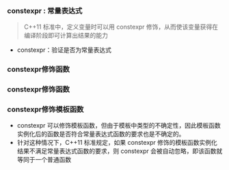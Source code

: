 ### constexpr : 常量表达式
> C++11 标准中，定义变量时可以用 constexpr 修饰，从而使该变量获得在编译阶段即可计算出结果的能力
* constexpr：验证是否为常量表达式
### constexpr修饰函数
### constexpr修饰函数
### constexpr修饰模板函数
* constexpr 可以修饰模板函数，但由于模板中类型的不确定性，因此模板函数实例化后的函数是否符合常量表达式函数的要求也是不确定的。
* 针对这种情况下，C++11 标准规定，如果 constexpr 修饰的模板函数实例化结果不满足常量表达式函数的要求，则 constexpr 会被自动忽略，即该函数就等同于一个普通函数
